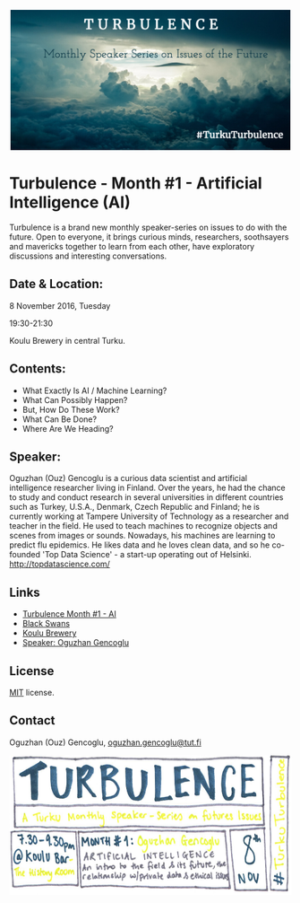 <p align="center">
<img src="https://github.com/ogencoglu/TurkuTurbulence/blob/master/images/banner.png" height="250" ></a>
</p>

Turbulence - Month #1 - Artificial Intelligence (AI)
=====

Turbulence is a brand new monthly speaker-series on issues to do with the future. Open to everyone, it brings curious minds, researchers, soothsayers and mavericks together to learn from each other, have exploratory discussions and interesting conversations.

Date & Location:
-------

8 November 2016, Tuesday

19:30-21:30

Koulu Brewery in central Turku.


Contents:
-------

* What Exactly Is AI / Machine Learning?
* What Can Possibly Happen?
* But, How Do These Work?
* What Can Be Done?
* Where Are We Heading?

Speaker:
-------

Oguzhan (Ouz) Gencoglu is a curious data scientist and artificial intelligence researcher living in Finland. Over the years, he had the chance to study and conduct research in several universities in different countries such as Turkey, U.S.A., Denmark, Czech Republic and Finland; he is currently working at Tampere University of Technology as a researcher and teacher in the field. He used to teach machines to recognize objects and scenes from images or sounds. Nowadays, his machines are learning to predict flu epidemics. He likes data and he loves clean data, and so he co-founded 'Top Data Science' - a start-up operating out of Helsinki.
http://topdatascience.com/

Links
-------

* [Turbulence Month #1 - AI](https://www.facebook.com/events/1618558308443347/)
* [Black Swans](https://www.facebook.com/blackswansfsst/)
* [Koulu Brewery](https://www.facebook.com/panimoravintolakoulu/)
* [Speaker: Oguzhan Gencoglu](https://fi.linkedin.com/in/ogencoglu)


License
-------
[MIT](https://github.com/ogencoglu/TurkuTurbulence/blob/master/license.txt) license.


Contact
---------------
Oguzhan (Ouz) Gencoglu, oguzhan.gencoglu@tut.fi

<p align="center">
<img src="https://github.com/ogencoglu/TurkuTurbulence/blob/master/images/Turbulence_m1.jpg" height="250" ></a>
</p>